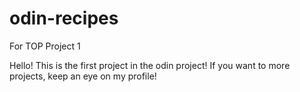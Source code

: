 # odin-recipes
For TOP Project 1

Hello! This is the first project in the odin project!
If you want to more projects, keep an eye on my profile!
